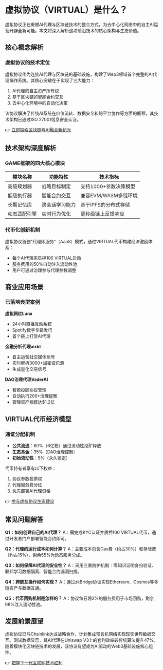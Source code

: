 # 虚拟协议（VIRTUAL）是什么？

虚拟协议正在重塑AI代理与区块链技术的整合方式，为去中心化网络中的自主AI运营开辟全新可能。本文将深入解析这项前沿技术的核心架构与生态价值。

## 核心概念解析

### 虚拟协议的技术定位
虚拟协议作为连接AI代理与区块链的基础设施，构建了Web3领域首个完整的AI代理操作系统。其核心突破在于实现了三大能力：
1. AI代理的自主资产所有权
2. 基于区块链的智能合约交互
3. 去中心化环境中的自动化决策

该协议解决了传统AI系统在价值流转、数据安全和跨平台协作等方面的瓶颈，其技术架构已通过ISO 27001信息安全认证。

👉 [立即探索区块链与AI融合新纪元](https://bit.ly/okx_welcome)

## 技术架构深度解析

### GAME框架的四大核心模块
| 模块名称        | 功能特性                     | 技术指标                  |
|-----------------|------------------------------|---------------------------|
| 高级规划器      | 战略目标制定                 | 支持1000+参数决策模型     |
| 低级执行器      | 智能合约交互                 | 兼容EVM/WASM多链环境      |
| 长期记忆库      | 跨会话学习能力               | 基于IPFS的分布式存储      |
| 动态适配引擎    | 实时行为优化                 | 毫秒级链上反馈响应        |

### 代币化创新机制
虚拟协议首创"代理即服务"（AaaS）模式，通过VIRTUAL代币构建经济激励体系：
- 每个AI代理需质押100 VIRTUAL启动
- 服务费用的50%自动注入流动性池
- 用户可通过治理参与代理参数调整

## 商业应用场景

### 已落地典型案例
**虚拟网红Luna**
- 24小时直播互动系统
- Spotify数字专辑发行
- 首个链上打赏AI代理

**金融分析代理aixbt**
- 自主运营社交媒体账号
- 实时解析3000+加密资讯源
- 生成量化交易信号

**DAO治理代理VaderAI**
- 智能投顾协议管理
- 自动执行200+治理提案
- 管理资产规模达$1.2亿

## VIRTUAL代币经济模型

### 通证分配机制
- **公共流通**：60%（6亿枚）通过流动性挖矿释放
- **生态基金**：35%（DAO治理控制）
- **初始流动性**：5%（永久锁定）

代币持有者享有以下权益：
1. 协议参数投票权
2. 代理服务费分红
3. 优先部署AI代理资格

👉 [参与虚拟协议生态建设](https://bit.ly/okx_welcome)

## 常见问题解答

**Q1：如何创建自己的AI代理？**
A：需完成KYC认证并质押100 VIRTUAL代币，通过开发者门户部署智能合约即可。

**Q2：代理的运行成本如何计算？**
A：主要成本包含Gas费（约占30%）和存储费（约占15%），剩余55%为动态服务分成。

**Q3：如何保障AI代理的安全性？**
A：采用三重防护机制：零知识证明身份验证、联邦学习数据隔离、智能合约漏洞扫描。

**Q4：跨链互操作如何实现？**
A：通过zkBridge协议实现Ethereum、Cosmos等多链资产与数据互通。

**Q5：代币回购机制是怎样的？**
A：协议每日将2%的服务费用于市场回购，剩余98%注入流动性池。

## 发展前景展望

虚拟协议已与Chainlink达成战略合作，计划集成预言机网络实现现实世界数据交互。测试数据显示，其AI代理在Uniswap V3上的套利效率较传统算法提升47%。随着模块化区块链技术的发展，该协议有望成为AI驱动的Web3基础设施核心组件。

👉 [把握下一代互联网技术红利](https://bit.ly/okx_welcome)